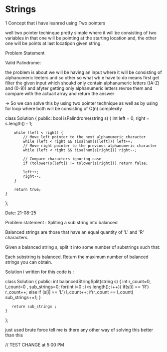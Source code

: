# Strings 

1 Concept that i have leanred using Two pointers 

well two pointer techinque pretty simple where it will be consisting of two variables in that one will be pointing at the starting location and,
 the other one will be points at last locatipon given string. 

Problem Statement 

Valid Palindrome:

the problem is about we will be having an input where it will be consisting of alphanumeric leeters and so other so what wb e have to do means first get filter the 
given input which shoukd only contain alphanumeric letters ((A-Z) and (0-9)) and afyter getting only alphanumeric letters revrse them and compare with the actuall array and return the answer 

-> So we can solve this by using two pointer technique as well as by using for loop where both will be consisting of O(n) complexity 

class Solution {
public:
    bool isPalindrome(string s) {
        int left = 0, right = s.length() - 1;

        while (left < right) {
            // Move left pointer to the next alphanumeric character
            while (left < right && !isalnum(s[left])) left++;
            // Move right pointer to the previous alphanumeric character
            while (left < right && !isalnum(s[right])) right--;

            // Compare characters ignoring case
            if (tolower(s[left]) != tolower(s[right])) return false;

            left++;
            right--;
        }

        return true;
    }
};



Date: 21-08-25

Problem statement :
Spliting a sub string into balanced 

Balanced strings are those that have an equal quantity of 'L' and 'R' characters.

Given a balanced string s, split it into some number of substrings such that:

Each substring is balanced.
Return the maximum number of balanced strings you can obtain.

 
Solution i written for this code is :

class Solution {
public:
    int balancedStringSplit(string s) {
        int r_count=0, l_count=0 , sub_strings=0;
        for(int i=0 ; i<s.length(); i++){
            if(s[i] == 'R') r_count++;
            else if (s[i] == 'L') l_count++;
            if(r_count == l_count) sub_strings+=1;
            }

       return sub_strings ;
    }
};




just used brute force tell me is there any other way of solving this better than this 

// TEST CHANGE at 5:00 PM





